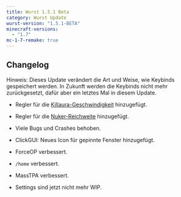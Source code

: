 ```yaml
---
title: Wurst 1.5.1 Beta
category: Wurst Update
wurst-version: "1.5.1-BETA"
minecraft-versions:
  - "1.7"
mc-1-7-remake: true
---
```

## Changelog

Hinweis: Dieses Update verändert die Art und Weise, wie Keybinds gespeichert werden. In Zukunft werden die Keybinds nicht mehr zurückgesetzt, dafür aber ein letztes Mal in diesem Update.

- Regler für die [Killaura-Geschwindigkeit](https://wiki.wurstclient.net/killaura#speed) hinzugefügt.

- Regler für die [Nuker-Reichweite](https://wiki.wurstclient.net/nuker#range) hinzugefügt.

- Viele Bugs und Crashes behoben.

- ClickGUI: Neues Icon für gepinnte Fenster hinzugefügt.

- ForceOP verbessert.

- `/home` verbessert.

- MassTPA verbessert.

- Settings sind jetzt nicht mehr WIP.
